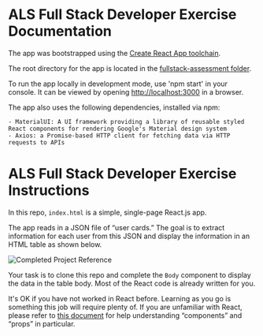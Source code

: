 # ALS Full Stack Developer Exercise Documentation

The app was bootstrapped using the [Create React App toolchain](https://github.com/facebook/create-react-app). 

The root directory for the app is located in the [fullstack-assessment folder](./fullstack-assessment).

To run the app locally in development mode, use 'npm start' in your console. It can be viewed by opening [http://localhost:3000](http://localhost:3000) in a browser. 

The app also uses the following dependencies, installed via npm: 
    
    - MaterialUI: A UI framework providing a library of reusable styled React components for rendering Google's Material design system
    - Axios: a Promise-based HTTP client for fetching data via HTTP requests to APIs



# ALS Full Stack Developer Exercise Instructions

In this repo, `index.html` is a simple, single-page React.js app.

The app reads in a JSON file of “user cards.” The goal is to extract information for each user from this JSON and display the information in an HTML table as shown below.

![Completed Project Reference][screenshot]

Your task is to clone this repo and complete the `Body` component to display the data in the table body. Most of the React code is already written for you.

It's OK if you have not worked in React before. Learning as you go is something this job will require plenty of. If you are unfamiliar with React, please refer to [this document][react components and props]  for help understanding “components” and “props” in particular. 

[screenshot]: ./docs/reference.png "Completed Project Reference"
[react components and props]: https://reactjs.org/docs/components-and-props.html

